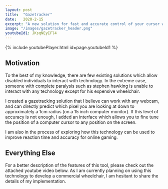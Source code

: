 ```yaml
---
layout: post
title:  "Gazetracker"
date:   2020-2-15
excerpt: "A new solution for fast and accurate control of your cursor with just your eyes"
image: "/images/gazetracker_header.png"
youtubeId1: JKsqNEyIFl4
---
```

{% include youtubePlayer.html id=page.youtubeId1 %}

## Motivation
To the best of my knowledge, there are few existing solutions which allow disabled individuals to interact with technology. In the extreme case, someone with complete paralysis such as stephen hawking is unable to interact with any technology except for his expensive wheelchair. 

I created a gazetracking solution that I believe can work with any webcam, and can directly predict which pixel you are looking at down to approximately a 1cm radius (on a 15 inch computer monitor). If this level of accuracy is not enough, I added an interface which allows you to fine tune the position of a computer cursor to any position on the screen.

I am also in the process of exploring how this technology can be used to improve reaction time and accuracy for online gaming.

## Everything Else
For a better description of the features of this tool, please check out the attached youtube video below. As I am currently planning on using this technology to develop a commercial wheelchair, I am hesitant to share the details of my implementation.